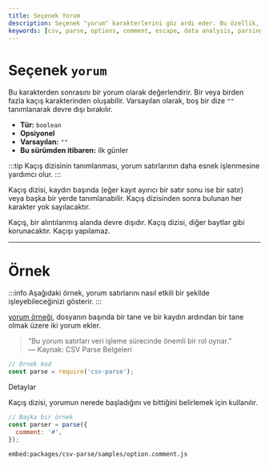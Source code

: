 ```yaml
---
title: Seçenek Yorum
description: Seçenek "yorum" karakterlerini göz ardı eder. Bu özellik, veri analizi sırasında yorum satırlarını etkili bir şekilde işlemenizi sağlar.
keywords: [csv, parse, options, comment, escape, data analysis, parsing comments]
---
```


# Seçenek `yorum`

Bu karakterden sonrasını bir yorum olarak değerlendirir. Bir veya birden fazla kaçış karakterinden oluşabilir. Varsayılan olarak, boş bir dize `""` tanımlanarak devre dışı bırakılır.

* **Tür:** `boolean`
* **Opsiyonel**
* **Varsayılan:** `""`
* **Bu sürümden itibaren:** ilk günler

:::tip
Kaçış dizisinin tanımlanması, yorum satırlarının daha esnek işlenmesine yardımcı olur.
:::

Kaçış dizisi, kaydın başında (eğer kayıt ayırıcı bir satır sonu ise bir satır) veya başka bir yerde tanımlanabilir. Kaçış dizisinden sonra bulunan her karakter yok sayılacaktır.

Kaçış, bir alıntılanmış alanda devre dışıdır. Kaçış dizisi, diğer baytlar gibi korunacaktır. Kaçışı yapılamaz.

---

# Örnek

:::info
Aşağıdaki örnek, yorum satırlarını nasıl etkili bir şekilde işleyebileceğinizi gösterir.
:::

[yorum örneği](https://github.com/adaltas/node-csv/blob/master/packages/csv-parse/samples/option.comment.js), dosyanın başında bir tane ve bir kaydın ardından bir tane olmak üzere iki yorum ekler.

> “Bu yorum satırları veri işleme sürecinde önemli bir rol oynar.”  
> — Kaynak: CSV Parse Belgeleri

```javascript
// Örnek kod
const parse = require('csv-parse');
```


Detaylar

Kaçış dizisi, yorumun nerede başladığını ve bittiğini belirlemek için kullanılır. 

```javascript
// Başka bir örnek
const parser = parse({
  comment: '#',
});
```


`embed:packages/csv-parse/samples/option.comment.js`